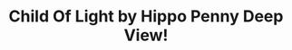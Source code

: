 ---
title: Child Of Light by Hippo Penny Deep View!
layout: scoredetail
permalink: /meta-score/child-of-light
header:
  teaser: /assets/images/child-of-light.jpg
  video:
    id: PaxrIFlc6E4
    provider: youtube
---